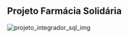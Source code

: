 ## Projeto Farmácia Solidária
![projeto_integrador_sql_img](https://user-images.githubusercontent.com/105063311/186984194-3c87ca6a-cc8e-482c-9d74-2dde3e8f2e04.png)
